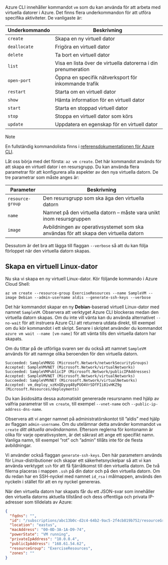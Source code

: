Azure CLI innehåller kommandot `vm` som du kan använda för att arbeta med virtuella datorer i Azure. Det finns flera underkommandon för att utföra specifika aktiviteter. De vanligaste är:

| Underkommando | Beskrivning |
|-------------|-------------|
| `create`    | Skapa en ny virtuell dator |
| `deallocate` | Frigöra en virtuell dator |
| `delete` | Ta bort en virtuell dator |
| `list` | Visa en lista över de virtuella datorerna i din prenumeration |
| `open-port` | Öppna en specifik nätverksport för inkommande trafik |
| `restart` | Starta om en virtuell dator |
| `show` | Hämta information för en virtuell dator |
| `start` | Starta en stoppad virtuell dator |
| `stop` | Stoppa en virtuell dator som körs |
| `update` | Uppdatera en egenskap för en virtuell dator |

> [!NOTE]
> En fullständig kommandolista finns i [referensdokumentationen för Azure CLI](https://docs.microsoft.com/cli/azure/reference-index?view=azure-cli-latest).

Låt oss börja med det första: `az vm create`. Det här kommandot används för att skapa en virtuell dator i en resursgrupp. Du kan använda flera parametrar för att konfigurera alla aspekter av den nya virtuella datorn. De tre parametrar som måste anges är:

| Parameter | Beskrivning |
|-----------|-------------|
| `resource-group` | Den resursgrupp som ska äga den virtuella datorn |
| `name` | Namnet på den virtuella datorn – måste vara unikt inom resursgruppen |
| `image` | Avbildningen av operativsystemet som ska användas för att skapa den virtuella datorn |

Dessutom är det bra att lägga till flaggan `--verbose` så att du kan följa förloppet när den virtuella datorn skapas. 

## <a name="create-a-linux-virtual-machine"></a>Skapa en virtuell Linux-dator

Nu ska vi skapa en ny virtuell Linux-dator. Kör följande kommando i Azure Cloud Shell:

```azurecli
az vm create --resource-group ExerciseResources --name SampleVM --image Debian --admin-username aldis --generate-ssh-keys --verbose 
```

Det här kommandot skapar en ny **Debian**-baserad virtuell Linux-dator med namnet `SampleVM`. Observera att verktyget Azure CLI blockeras medan den virtuella datorn skapas. Om du inte vill vänta kan du använda alternativet `--no-wait` för att instruera Azure CLI att returnera utdata direkt, till exempel om du kör kommandot i ett skript. Senare i skriptet använder du kommandot `azure vm wait --name [vm-name]` för att vänta tills den virtuella datorn har skapats.

Om du tittar på de utförliga svaren ser du också att namnet `SampleVM` används för att namnge olika beroenden för den virtuella datorn.

```
Succeeded: SampleVMNSG (Microsoft.Network/networkSecurityGroups)
Accepted: SampleVMVNET (Microsoft.Network/virtualNetworks)
Succeeded: SampleVMPublicIP (Microsoft.Network/publicIPAddresses)
Accepted: SampleVMVNET (Microsoft.Network/virtualNetworks)
Succeeded: SampleVMVNET (Microsoft.Network/virtualNetworks)
Accepted: vm_deploy_vzKnQDyyq48yPUO4VrSDfFIi81vHKZ9g (Microsoft.Resources/deployments)
```

Du kan åsidosätta dessa automatiskt genererade resursnamn med hjälp av valfria parametrar till `vm create`, till exempel `--vnet-name` och `--public-ip-address-dns-name`.

Observera att vi anger namnet på administratörskontot till ”aldis” med hjälp av flaggan `admin-username`. Om du utelämnar detta använder kommandot `vm create` _ditt aktuella användarnamn_. Eftersom reglerna för kontonamn är olika för varje operativsystem, är det säkrast att ange ett specifikt namn. Vanliga namn, till exempel ”rot” och ”admin” tillåts inte för de flesta avbildningar.

Vi använder också flaggan `generate-ssh-keys`. Den här parametern används för Linux-distributioner och skapar ett säkerhetsnyckelpar så att vi kan använda verktyget `ssh` för att få fjärråtkomst till den virtuella datorn. De två filerna placeras i mappen `.ssh` på din dator och på den virtuella datorn. Om du redan har en SSH-nyckel med namnet `id_rsa` i målmappen, används den nyckeln i stället för att en ny nyckel genereras.

När den virtuella datorn har skapats får du ett JSON-svar som innehåller den virtuella datorns aktuella tillstånd och dess offentliga och privata IP-adresser som tilldelats av Azure:

```json
{
  "fqdns": "",
  "id": "/subscriptions/abc13b0c-d2c4-64b2-9ac5-2f4cb819b752/resourceGroups/ExerciseResources/providers/Microsoft.Compute/virtualMachines/SampleVM",
  "location": "eastus",
  "macAddress": "00-0D-3A-1A-D9-74",
  "powerState": "VM running",
  "privateIpAddress": "10.0.0.4",
  "publicIpAddress": "168.61.54.62",
  "resourceGroup": "ExerciseResources",
  "zones": ""
}
```


